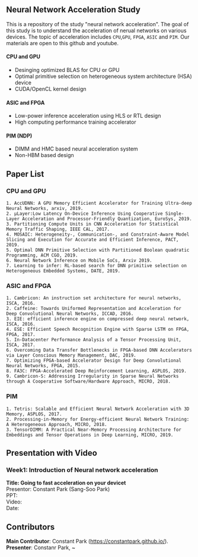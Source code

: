 ## Neural Network Acceleration Study
This is a repository of the study "neural network acceleration". The goal of this study is to understand the acceleration of nerual networks on various devices. The topic of acceleration includes `CPU`,`GPU`, `FPGA`, `ASIC` and `PIM`. Our materials are open to this github and youtube.

#### CPU and GPU
- Desinging optimized BLAS for CPU or GPU
- Optimal primitive selection on heterogeneous system architecture (HSA) device
- CUDA/OpenCL kernel design

#### ASIC and FPGA
- Low-power inference acceleration using HLS or RTL design
- High computing performance training accelerator

#### PIM (NDP)
- DIMM and HMC based neural acceleration system
- Non-HBM based design

## Paper List
### CPU and GPU
	1. AccUDNN: A GPU Memory Efficient Accelerator for Training Ultra-deep Neural Networks, arxiv, 2019.
	2. µLayer:Low Latency On-Device Inference Using Cooperative Single-Layer Acceleration and Processor-Friendly Quantization, EuroSys, 2019.
	3. Partitioning Compute Units in CNN Acceleration for Statistical Memory Traffic Shaping, IEEE CAL, 2017.
	4. MOSAIC: Heterogeneity-, Communication-, and Constraint-Aware Model Slicing and Execution for Accurate and Efficient Inference, PACT, 2019.
	5. Optimal DNN Primitive Selection with Partitioned Boolean quadratic Programming, ACM CGO, 2019.
	6. Neural Network Inference on Mobile SoCs, Arxiv 2019.
	7. Learning to infer: RL-based search for DNN primitive selection on Heterogeneous Embedded Systems, DATE, 2019.
  

### ASIC and FPGA
	1. Cambricon: An instruction set architecture for neural networks, ISCA, 2016.
	2. Caffeine: Towards Uniformed Representation and Acceleration for Deep Convolutional Neural Networks, ICCAD, 2016.
	3. EIE: efficient inference engine on compressed deep neural network, ISCA, 2016.
	4. ESE: Efficient Speech Recognition Engine with Sparse LSTM on FPGA, FPGA, 2017.
	5. In-Datacenter Performance Analysis of a Tensor Processing Unit, ISCA, 2017.
	6. Overcoming Data Transfer Bottlenecks in FPGA-based DNN Accelerators via Layer Conscious Memory Management, DAC, 2019.
	7. Optimizing FPGA-based Accelerator Design for Deep Convolutional Neural Networks, FPGA, 2015.
	8. FA3C: FPGA-Accelerated Deep Reinforcement Learning, ASPLOS, 2019.
	9. Cambricon-S: Addressing Irregularity in Sparse Neural Networks through A Cooperative Software/Hardware Approach, MICRO, 2018.
### PIM
	1. Tetris: Scalable and Efficient Neural Network Acceleration with 3D Memory, ASPLOS, 2017.
	2. Processing-in-Memory for Energy-efficient Neural Network Training: A Heterogeneous Approach, MICRO, 2018.
	3. TensorDIMM: A Practical Near-Memory Processing Architecture for Embeddings and Tensor Operations in Deep Learning, MICRO, 2019.




## Presentation with Video
### Week1: Introduction of Neural network acceleration
**Title: Going to fast acceleration on your devicet**  
Presentor: Constant Park (Sang-Soo Park)  
PPT:   
Video:   
Date:  

## Contributors
**Main Contributor**: Constant Park (https://constantpark.github.io/).  
**Presenter**: Constanr Park, ~

